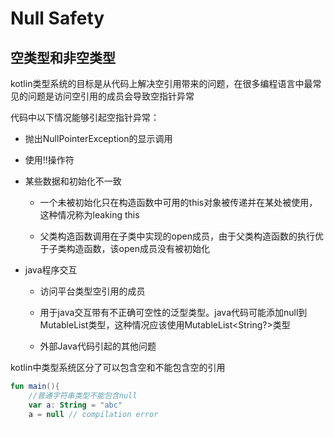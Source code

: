 # Null Safety
## 空类型和非空类型
kotlin类型系统的目标是从代码上解决空引用带来的问题，在很多编程语言中最常见的问题是访问空引用的成员会导致空指针异常

代码中以下情况能够引起空指针异常：

* 抛出NullPointerException的显示调用

* 使用!!操作符

* 某些数据和初始化不一致

  * 一个未被初始化只在构造函数中可用的this对象被传递并在某处被使用，这种情况称为leaking this
  
  * 父类构造函数调用在子类中实现的open成员，由于父类构造函数的执行优于子类构造函数，该open成员没有被初始化

* java程序交互

  * 访问平台类型空引用的成员
  
  * 用于java交互带有不正确可空性的泛型类型。java代码可能添加null到MutableList<String>类型，这种情况应该使用MutableList<String?>类型
  
  * 外部Java代码引起的其他问题

kotlin中类型系统区分了可以包含空和不能包含空的引用

```kotlin
fun main(){
    //普通字符串类型不能包含null
    var a: String = "abc"
    a = null // compilation error
    
    //可空字符串类型可以包含null
    var b: String? = "abc"
    b = null // ok
    print(b)
    
    //对于非空类型对象可以直接访问属性，不会引起空指针异常
    val lenA = a.length
    //对于可空类型对象不能直接访问属性
    val lenB = b.length // error: variable 'b' can be null
}
```

可以使用以下方式来访问可空对象属性

## 在条件中检查空
可以明确的检查b是否为空，并且分别处理两种不同情况。编译器将跟踪检查的执行并且允许在if语句中访问length属性

```kotlin
fun main() {
    val b: String? = "Kotlin"
    val l = if (b != null) b.length else -1
    
    if (b != null && b.length > 0) {
        print("String of length ${b.length}")
    } else {
        print("Empty string")
    }
}
```

注意，这种方式只适用于b是不可变的情况(例如在检查和使用之间没有被修改的本地var变量或者val变量)。如果b是可变的，在检查后b可能变成空

## 安全调用操作符
可以使用安全调用操作符?.，如果b不为空安全调用操作符返回b.length，否则返回空

```kotlin
fun main() {
    val a = "Kotlin"
    val b: String? = null
    println(b?.length)
    println(a?.length) // Unnecessary safe call
}
```

安全调用操作符可用于链式操作，如果链中的任何一个属性为空则返回结果为空

```kotlin
bob?.department?.head?.name
```

可以和let函数一起使用安全调用操作符为非空值执行一个指定操作

```kotlin
fun main() {
    val listWithNulls: List<String?> = listOf("Kotlin", null)
    for (item in listWithNulls) {
        item?.let { println(it) } // prints Kotlin and ignores null
    }
}
```

安全调用操作符可用于赋值语句中，如果链中的任何一个属性为空则赋值语句右侧的表达式不会被执行

```kotlin
// If either `person` or `person.department` is null, the function is not called:
person?.department?.head = managersPool.getManager()
```

## Elvis Operator
对于一个可空的引用r，可以使用if表达式来表示如果r不为空则使用r否则使用其他非空值x的情况，除了if表达式之外还可以使用Elvis操作符?:来表示这种情况

```kotlin
    val b: String? = null
    val l2 = b?.length ?: -1
    val l1: Int = if (b != null) b.length else -1
```

如果Elvis操作符左侧表达式不为空则返回左侧表达式结果，否则返回右侧表达式结果

可以在Elvis操作符右侧使用return和throw表达式，这种用法常用于检查函数参数

```kotlin
fun foo(node: Node): String? {
    val parent = node.getParent() ?: return null
    val name = node.getName() ?: throw IllegalArgumentException("name expected")
}
```

## !!操作符
非空断言操作符!!可以将任何值转换成非空类型，如果该值为空则抛出异常

```kotlin
val b: String? = null
//如果b为空则抛出异常，否则返回b.length结果
val l = b!!.length
```

## 安全类型转换
如果转换对象不是目标类型，普通的类型转换将抛出ClassCastException异常

```kotlin
val aInt: Int? = a as? Int
```

如果转换不成功安全类型转换as?将返回空

## 可空类型集合
可以使用filterNotNull函数过滤可空元素类型集合中的非空元素

```kotlin
val nullableList: List<Int?> = listOf(1, 2, null, 4)
val intList: List<Int> = nullableList.filterNotNull()
```

